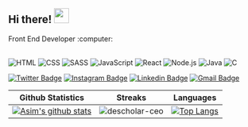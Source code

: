 <h2 align="left">
     Hi there! <img src="https://user-images.githubusercontent.com/42378118/110234147-e3259600-7f4e-11eb-95be-0c4047144dea.gif" width="30">
</h2>
Front End Developer :computer:<br><br>

<!-- Skills -->
<img alt="HTML" src="https://img.shields.io/badge/HTML-E34F26.svg?logo=html5&logoColor=white"> <img alt="CSS" src="https://img.shields.io/badge/CSS-1572B6.svg?logo=css3&logoColor=white"> <img alt="SASS" src="https://img.shields.io/badge/Sass-hotpink.svg?logo=SASS&logoColor=white"> <img alt="JavaScript" src="https://img.shields.io/badge/JavaScript-F7DF1E.svg?logo=javascript&logoColor=black"> <img alt="React" src="https://img.shields.io/badge/React-1572B6.svg?logo=react&logoColor=white"> <img alt="Node.js" src="https://img.shields.io/badge/Node.js-43853D.svg?logo=node.js&logoColor=white"> <img alt="Java" src="https://custom-icon-badges.herokuapp.com/badge/Java-007396.svg?logo=java&logoColor=white"> <img alt="C" src="https://custom-icon-badges.herokuapp.com/badge/C-03599C.svg?logo=c-in-hexagon&logoColor=white">

<!-- Social -->
[![Twitter Badge](https://img.shields.io/badge/-@MahmudovAsim-1ca0f1?style=flat-square&labelColor=1ca0f1&logo=twitter&logoColor=white&link=https://twitter.com/MahmudovAsim)](https://twitter.com/MahmudovAsim) [![Instagram Badge](https://img.shields.io/badge/-@asim.makhmudzadeh-F44747?style=flat-square&labelColor=F44747&logo=instagram&logoColor=white&link=https://instagram.com/asim.makhmudzadeh)](https://instagram.com/asim.makhmudzadeh) [![Linkedin Badge](https://img.shields.io/badge/-asimmahmudov-blue?style=flat-square&logo=Linkedin&logoColor=white&link=https://www.linkedin.com/in/asimmahmudov/)](https://www.linkedin.com/in/asimmahmudov/) [![Gmail Badge](https://img.shields.io/badge/-asimmahmudov18@gmail.com-c14438?style=flat-square&logo=Gmail&logoColor=white&link=mailto:asimmahmudov18y@gmail.com)](mailto:asimmahmudov18@gmail.com)

<!-- Statics -->
|Github Statistics|Streaks|Languages|
|-|-|-|
|[![Asim's github  stats](https://github-readme-stats.vercel.app/api?username=asimmakhmudov&show_icons=true&theme=dark&hide_title=true)](https://github.com/asimmakhmudov)|![descholar-ceo](https://github-readme-streak-stats.herokuapp.com/?user=asimmakhmudov&theme=dark)|[![Top Langs](https://github-readme-stats.vercel.app/api/top-langs/?username=asimmakhmudov&show_icons=true&theme=dark&layout=compact&hide_title=true)](https://github.com/asimmakhmudov)

